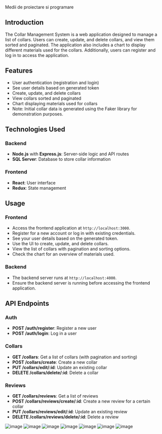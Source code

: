 Medii de proiectare si programare
## Introduction

The Collar Management System is a web application designed to manage a list of collars. Users can create, update, and delete collars, and view them sorted and paginated. The application also includes a chart to display different materials used for the collars. Additionally, users can register and log in to access the application.

## Features

- User authentication (registration and login)
- See user details based on generated token
- Create, update, and delete collars
- View collars sorted and paginated
- Chart displaying materials used for collars
- Note: Initial collar data is generated using the Faker library for demonstration purposes.

## Technologies Used

### Backend

- **Node.js** with **Express.js**: Server-side logic and API routes
- **SQL Server**: Database to store collar information

### Frontend

- **React**: User interface
- **Redux**: State management

## Usage

### Frontend

- Access the frontend application at `http://localhost:3000`.
- Register for a new account or log in with existing credentials.
- See your user details based on the generated token.
- Use the UI to create, update, and delete collars.
- View the list of collars with pagination and sorting options.
- Check the chart for an overview of materials used.

### Backend

- The backend server runs at `http://localhost:4000`.
- Ensure the backend server is running before accessing the frontend application.

## API Endpoints

### Auth

- **POST /auth/register**: Register a new user
- **POST /auth/login**: Log in a user

### Collars

- **GET /collars**: Get a list of collars (with pagination and sorting)
- **POST /collars/create**: Create a new collar
- **PUT /collars/edit/:id**: Update an existing collar
- **DELETE /collars/delete/:id**: Delete a collar

### Reviews

- **GET /collars/reviews**: Get a list of reviews
- **POST /collars/reviews/create/:id**: Create a new review for a certain collar
- **PUT /collars/reviews/edit/:id**: Update an existing review
- **DELETE /collars/reviews/delete/:id**: Delete a review
  
![image](https://github.com/cheresandreea/Faculty/assets/115451911/f4c60726-d8af-40d0-9a62-93deb564aebe)
![image](https://github.com/cheresandreea/Faculty/assets/115451911/09ab58b6-4c56-42a6-85c7-fa9729eee24e)
![image](https://github.com/cheresandreea/Faculty/assets/115451911/cff6c97b-a30a-41bb-91b0-e42d249b53b9)
![image](https://github.com/cheresandreea/Faculty/assets/115451911/b6befa6e-bc61-4ce1-8586-7b3c7cc19ad3)
![image](https://github.com/cheresandreea/Faculty/assets/115451911/ce52af2f-a797-4240-92e5-11597312be64)
![image](https://github.com/cheresandreea/Faculty/assets/115451911/03156ea6-1693-4006-be06-8e1ebad5b177)
![image](https://github.com/cheresandreea/Faculty/assets/115451911/7348d5ac-ee67-40a8-a435-6fd5d2793882)



